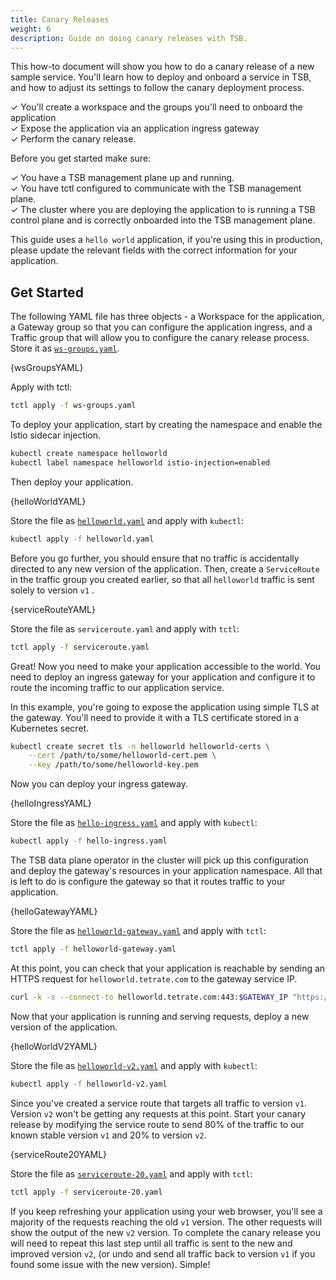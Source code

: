 ```yaml
---
title: Canary Releases
weight: 6
description: Guide on doing canary releases with TSB.
---
```


This how-to document will show you how to do a canary release of a new sample
service. You'll learn how to deploy and onboard a service in TSB, and how to
adjust its settings to follow the canary deployment process.

✓ You'll create a workspace and the groups you'll need to onboard the application<br />
✓ Expose the application via an application ingress gateway<br />
✓ Perform the canary release.

Before you get started make sure:

✓ You have a TSB management plane up and running.<br />
✓ You have tctl configured to communicate with the TSB management plane.<br />
✓ The cluster where you are deploying the application to is running a TSB
control plane and is correctly onboarded into the TSB management plane.

This guide uses a `hello world` application, if you're using this in production,
please update the relevant fields with the correct information for your
application.

## Get Started

The following YAML file has three objects - a Workspace for the application, a
Gateway group so that you can configure the application ingress, and a Traffic
group that will allow you to configure the canary release process. Store
it as [`ws-groups.yaml`](../../assets/howto/ws-groups.yaml).

<CodeBlock className="language-yaml">
  {wsGroupsYAML}
</CodeBlock>

Apply with tctl:

```bash
tctl apply -f ws-groups.yaml
```

To deploy your application, start by creating the namespace and enable the Istio
sidecar injection.

```bash
kubectl create namespace helloworld
kubectl label namespace helloworld istio-injection=enabled
```

Then deploy your application.

<CodeBlock className="language-yaml">
  {helloWorldYAML}
</CodeBlock>

Store the file as [`helloworld.yaml`](../../assets/howto/helloworld.yaml) and apply with `kubectl`:

```bash
kubectl apply -f helloworld.yaml
```

Before you go further, you should ensure that no traffic is accidentally
directed to any new version of the application. Then, create a `ServiceRoute` in
the traffic group you created earlier, so that all `helloworld` traffic  is sent
solely to version `v1` .

<CodeBlock className="language-yaml">
  {serviceRouteYAML}
</CodeBlock>

Store the file as `serviceroute.yaml` and apply with `tctl`:

```bash
tctl apply -f serviceroute.yaml
```

Great! Now you need to make your application accessible to the world. You need
to deploy an ingress gateway for your application and configure it to route the
incoming traffic to our application service.

In this example, you're going to expose the application using simple TLS at the
gateway. You'll need to provide it with a TLS certificate stored in a Kubernetes
secret.

```bash
kubectl create secret tls -n helloworld helloworld-certs \
    --cert /path/to/some/helloworld-cert.pem \
    --key /path/to/some/helloworld-key.pem
```

Now you can deploy your ingress gateway.

<CodeBlock className="language-yaml">
  {helloIngressYAML}
</CodeBlock>

Store the file as [`hello-ingress.yaml`](../../assets/howto/hello-ingress.yaml) and apply with `kubectl`:

```bash
kubectl apply -f hello-ingress.yaml
```

The TSB data plane operator in the cluster will pick up this configuration and
deploy the gateway's resources in your application namespace. All that is left
to do is configure the gateway so that it routes traffic to your application.

<CodeBlock className="language-yaml">
  {helloGatewayYAML}
</CodeBlock>

Store the file as [`helloworld-gateway.yaml`](../../assets/howto/hello-gateway.yaml) and apply with `tctl`:

```bash
tctl apply -f helloworld-gateway.yaml
```

At this point, you can check that your application is reachable by sending an HTTPS request for `helloworld.tetrate.com` to the gateway service IP.

```bash
curl -k -s --connect-to helloworld.tetrate.com:443:$GATEWAY_IP "https://helloworld.tetrate.com/"
```

Now that your application is running and serving requests, deploy a new version
of the application.

<CodeBlock className="language-yaml">
  {helloWorldV2YAML}
</CodeBlock>

Store the file as [`helloworld-v2.yaml`](../../assets/howto/helloworld-v2.yaml) and apply with `kubectl`:

```bash
kubectl apply -f helloworld-v2.yaml
```

Since you've created a service route that targets all traffic to version `v1`.
Version `v2` won't be getting any requests at this point. Start your canary
release by modifying the service route to send 80% of the traffic to our known
stable version `v1` and 20% to version `v2`.

<CodeBlock className="language-yaml">
  {serviceRoute20YAML}
</CodeBlock>

Store the file as [`serviceroute-20.yaml`](../../assets/howto/serviceroute-20.yaml) and apply with `tctl`:

```bash
tctl apply -f serviceroute-20.yaml
```

If you keep refreshing your application using your web browser, you'll see a
majority of the requests reaching the old `v1` version. The other requests will
show the output of the new `v2` version. To complete the canary release you will
need to repeat this last step until all traffic is sent to the new and improved
version `v2`, (or undo and send all traffic back to version `v1` if you found
some issue with the new version). Simple!

